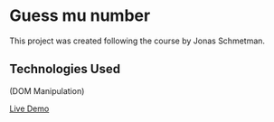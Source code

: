 # Guess mu number

This project was created following the course by Jonas Schmetman.
## Technologies Used

(DOM Manipulation)

 [Live Demo](https://guess-number-dom.netlify.app)
